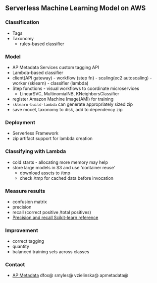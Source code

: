 ## Serverless Machine Learning Model on AWS

### Classification
* Tags
* Taxonomy
    * rules-based classifier

### Model
* AP Metadata Services custom tagging API
* Lambda-based classifier
* client(API gateway) - workflow (step fn) - scaling(ec2 autoscaling) - worker (sklearn) - classifier (lambda)
* Step functions - visual workflows to coordinate microservices
    * LinearSVC, MultinomialNB, KNeighborsClassifier
* register Amazon Machine Image(AMI) for training
* `sklearn-build-lambda` can generate appropriately sized zip
* save mocel, taxonomy to disk, add to dependency zip

### Deployment
* Serverless Framework
* zip artifact support for lambda creation

### Classifying with Lambda
* cold starts - allocating more memory may help
* store large models in S3 and use 'container reuse'
    * download assets to /tmp
    * check /tmp for cached data before invocation

### Measure results
* confusion matrix
* precision 
* recall (correct positive /total positives)
* [Precision and recall Scikit-learn reference](http://scikit-learn.org/stable/auto_examples/model_selection/plot_precision_recall.html)

### Improvement
* correct tagging
* quantity
* balanced training sets across classes

### Contact
* [AP Metadata](https://developer.ap.org/ap-metadata-services)
dfox@
smyles@
vzielinska@
apmetadata@
